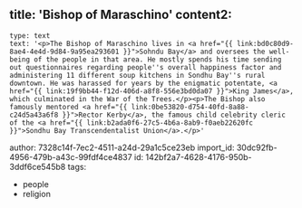 title: 'Bishop of Maraschino'
content2:
  -
    type: text
    text: '<p>The Bishop of Maraschino lives in <a href="{{ link:bd0c80d9-8ae4-4e4d-9d84-9a95ea293601 }}">Sohndu Bay</a> and oversees the well-being of the people in that area. He mostly spends his time sending out questionnaires regarding people''s overall happiness factor and administering 11 different soup kitchens in Sondhu Bay''s rural downtown. He was harassed for years by the enigmatic potentate, <a href="{{ link:19f9bb44-f12d-406d-a8f8-556e3bd0da07 }}">King James</a>, which culminated in the War of the Trees.</p><p>The Bishop also famously mentored <a href="{{ link:0be53820-d754-40fd-8a88-c24d5a43a6f8 }}">Rector Kerby</a>, the famous child celebrity cleric of the <a href="{{ link:b2ada0f6-27c5-4b6a-8ab9-f0aeb22620fc }}">Sondhu Bay Transcendentalist Union</a>.</p>'
author: 7328c14f-7ec2-4511-a24d-29a1c5ce23eb
import_id: 30dc92fb-4956-479b-a43c-99fdf4ce4837
id: 142bf2a7-4628-4176-950b-3ddf6ce545b8
tags:
  - people
  - religion
